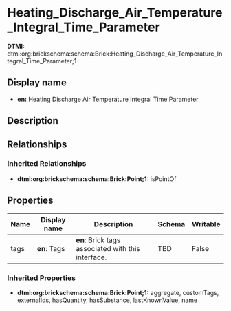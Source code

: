 # Heating_Discharge_Air_Temperature_Integral_Time_Parameter
**DTMI:** dtmi:org:brickschema:schema:Brick:Heating_Discharge_Air_Temperature_Integral_Time_Parameter;1
## Display name
- **en:** Heating Discharge Air Temperature Integral Time Parameter
## Description
## Relationships
### Inherited Relationships
* **dtmi:org:brickschema:schema:Brick:Point;1:** isPointOf
## Properties
|Name|Display name|Description|Schema|Writable|
|-|-|-|-|-|
|tags|**en**: Tags|**en**: Brick tags associated with this interface.|TBD|False|
### Inherited Properties
* **dtmi:org:brickschema:schema:Brick:Point;1:** aggregate, customTags, externalIds, hasQuantity, hasSubstance, lastKnownValue, name
